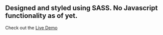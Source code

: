 ## Designed and styled using SASS. No Javascript functionality as of yet.

Check out the [Live Demo](https://next-sass-ecommerce.vercel.app/)
